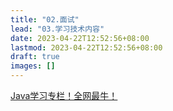 ```yaml
---
title: "02.面试"
lead: "03.学习技术内容"
date: 2023-04-22T12:52:56+08:00
lastmod: 2023-04-22T12:52:56+08:00
draft: true
images: []
---
```



[Java学习专栏！全网最牛！](https://zhuanlan.zhihu.com/p/552997408)